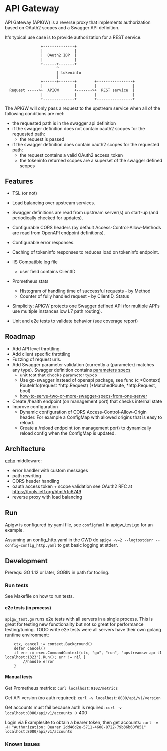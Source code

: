# API Gateway
API Gateway (APIGW) is a reverse proxy that implements authorization based on OAuth2 scopes and a Swagger API definition.

It's typical use case is to provide authorization for a REST service.
```
                +--------------+
                |              |
                |  OAuth2 IDP  |
                |              |
                +------+-------+
                       ^
                       | tokeninfo
                       |
                +------+-------+        +----------------+
                |              |        |                |
  Request ----->+  APIGW       +------->+  REST service  |
                |              |        |                |
                +--------------+        +----------------+
```

The APIGW will only pass a request to the upstream service when all of the following conditions are met:

- the requested path is in the swagger api definition
- if the swagger definition does not contain oauth2 scopes for the requested path:
  - the request is passed 
- if the swagger definition does contain oauth2 scopes for the requested path:
  - the request contains a valid OAuth2 access_token
  - the tokeninfo returned scopes are a superset of the swagger defined scopes 


## Features
- TSL (or not) 
- Load balancing over upstream services. 
- Swagger definitions are read from upstream server(s) on start-up (and periodically checked for updates).
- Configurable CORS headers (by default Access-Control-Allow-Methods are read from OpenAPI endpoint definitions).
- Configurable error responses.
- Caching of tokeninfo responses to reduces load on tokeninfo endpoint.

- IIS Compatible log file
  - user field contains ClientID
- Prometheus stats
  - Histogram of handling time of successful requests - by Method
  - Counter of fully handled request - by ClientID, Status

- Simplicity; APIGW protects one Swagger defined API (for multiple API's use multiple instances icw L7 path routing).
- Unit and e2e tests to validate behavior (see coverage report)


## Roadmap
- Add API level throttling.
- Add client specific throttling 
- Fuzzing of request urls.
- Add Swagger parameter validation (currently a {parameter} matches any type). Swagger definition contains [parameters specs](https://swagger.io/docs/specification/2-0/describing-parameters/) 
  - unit test that checks parameter types
  - Use go-swagger instead of openapi package, see func (c *Context) RouteInfo(request *http.Request) (*MatchedRoute, *http.Request, bool)
  - [how-to-serve-two-or-more-swagger-specs-from-one-server](https://github.com/go-swagger/go-swagger/blob/master/docs/faq/faq_server.md#how-to-serve-two-or-more-swagger-specs-from-one-server)
- Create /health endpoint (on management port) that checks internal state
- Improve configuration
  - Dynamic configuration of CORS Access-Control-Allow-Origin header. For example a ConfigMap with allowed origins that is easy to reload.
  - Create a /reload endpoint (on management port) to dynamically reload config when the ConfigMap is updated. 

## Architecture
[echo](https://echo.labstack.com/) middleware:
- error handler with custom messages
- path rewriting
- CORS header handling
- oauth access token + scope validation see OAuth2 RFC at https://tools.ietf.org/html/rfc6749
- reverse proxy with load balancing


## Run
Apigw is configured by yaml file, see `configYaml` in apigw_test.go for an example.

Assuming an config_http.yaml in the CWD do `apigw -v=2 --logtostderr --config=config_http.yaml` to get basic logging at stderr.



## Development
Prereqs: GO 1.12 or later, GOBIN in path for tooling.


### Run tests
See Makefile on how to run tests.

#### e2e tests (in process)
`apigw_test.go` runs e2e tests with all servers in a single process. 
This is great for testing new functionality but not so great for performance testing/tuning.
TODO write e2e tests were all servers have their own golang runtime environment:
```
	ctx, cancel := context.Background()
	defer cancel()
	if err := exec.CommandContext(ctx, "go", "run", "upstreamsvr.go t1 localhost:1323").Run(); err != nil {
        //handle error
	}
```

#### Manual tests

Get Prometheus metrics:
`curl localhost:9102/metrics`

Get API version (no auth required):
`curl -v localhost:8080/api/v1/version`

Get accounts must fail because auth is required:
`curl -v localhost:8080/api/v1/accounts` -> 400

Login via Examplesite to obtain a bearer token, then get accounts:
`curl -v -H "Authorization: Bearer 2dd46d2e-5711-4608-8722-79b36b60f851" localhost:8080/api/v1/accounts` 


### Known issues





